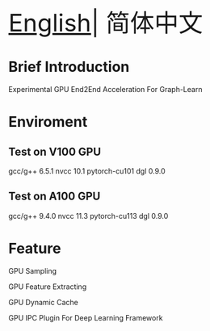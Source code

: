 <font size=7>[English](README.en-US.md)| 简体中文</font>

# Brief Introduction

Experimental GPU End2End Acceleration For Graph-Learn

# Enviroment

## Test on V100 GPU
gcc/g++ 6.5.1
nvcc 10.1
pytorch-cu101
dgl 0.9.0

## Test on A100 GPU
gcc/g++ 9.4.0
nvcc 11.3
pytorch-cu113
dgl 0.9.0

# Feature

GPU Sampling

GPU Feature Extracting

GPU Dynamic Cache

GPU IPC Plugin For Deep Learning Framework
